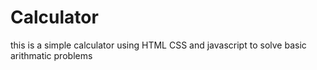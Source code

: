 # Calculator
this is a simple calculator using HTML CSS and javascript to solve basic arithmatic problems
